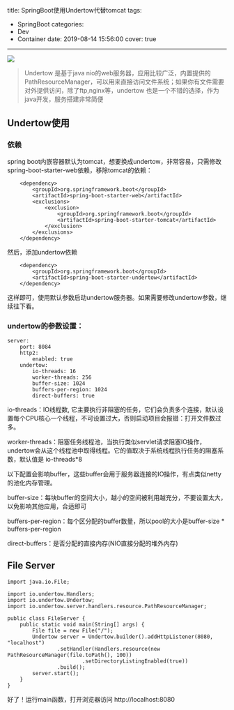 title: SpringBoot使用Undertow代替tomcat
tags:
  - SpringBoot
categories:
  - Dev
  - Container
date: 2019-08-14 15:56:00
cover: true

---
![](http://q6pznk9ej.bkt.clouddn.com/img%20%2818%29.jpeg)
<!-- more -->

>Undertow 是基于java nio的web服务器，应用比较广泛，内置提供的PathResourceManager，可以用来直接访问文件系统；如果你有文件需要对外提供访问，除了ftp,nginx等，undertow 也是一个不错的选择，作为java开发，服务搭建非常简便

## Undertow使用
### 依赖
spring boot内嵌容器默认为tomcat，想要换成undertow，非常容易，只需修改spring-boot-starter-web依赖，移除tomcat的依赖：
```
    <dependency>  
        <groupId>org.springframework.boot</groupId>  
        <artifactId>spring-boot-starter-web</artifactId>  
        <exclusions>  
            <exclusion>  
                <groupId>org.springframework.boot</groupId>  
                <artifactId>spring-boot-starter-tomcat</artifactId>  
            </exclusion>  
        </exclusions>  
    </dependency>  
```
然后，添加undertow依赖
```
    <dependency>  
        <groupId>org.springframework.boot</groupId>  
        <artifactId>spring-boot-starter-undertow</artifactId>  
    </dependency>  
```
 这样即可，使用默认参数启动undertow服务器。如果需要修改undertow参数，继续往下看。

### undertow的参数设置：
```
server:  
    port: 8084  
    http2:  
        enabled: true  
    undertow:  
        io-threads: 16  
        worker-threads: 256  
        buffer-size: 1024  
        buffers-per-region: 1024  
        direct-buffers: true 
```
io-threads：IO线程数, 它主要执行非阻塞的任务，它们会负责多个连接，默认设置每个CPU核心一个线程，不可设置过大，否则启动项目会报错：打开文件数过多。

 

worker-threads：阻塞任务线程池，当执行类似servlet请求阻塞IO操作，undertow会从这个线程池中取得线程。它的值取决于系统线程执行任务的阻塞系数，默认值是 io-threads*8

 

以下配置会影响buffer，这些buffer会用于服务器连接的IO操作，有点类似netty的池化内存管理。

buffer-size：每块buffer的空间大小，越小的空间被利用越充分，不要设置太大，以免影响其他应用，合适即可

buffers-per-region：每个区分配的buffer数量，所以pool的大小是buffer-size * buffers-per-region

direct-buffers：是否分配的直接内存(NIO直接分配的堆外内存)

## File Server
```
import java.io.File;

import io.undertow.Handlers;
import io.undertow.Undertow;
import io.undertow.server.handlers.resource.PathResourceManager;

public class FileServer {
    public static void main(String[] args) {
        File file = new File("/");
        Undertow server = Undertow.builder().addHttpListener(8080, "localhost")
                .setHandler(Handlers.resource(new PathResourceManager(file.toPath(), 100))
                        .setDirectoryListingEnabled(true))
                .build();
        server.start();
    }
}
```
好了！运行main函数，打开浏览器访问 http://localhost:8080

